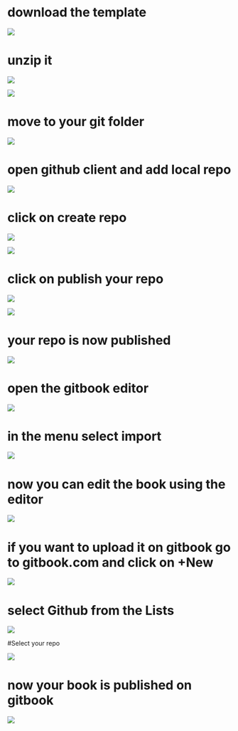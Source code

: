 # download the template

![](/assets/Screenshot-2018-01-04-15.23.26.jpg)

# unzip it

![](/assets/Screenshot-2018-01-04-15.25.57.jpg)

![](/assets/Screenshot-2018-01-04-15.26.30.jpg)

# move to your git folder

![](/assets/Screenshot-2018-01-04-15.27.59.jpg)

# open github client and add local repo

![](/assets/Screenshot-2018-01-04-15.28.34.jpg)

# click on create repo

![](/assets/Screenshot-2018-01-04-15.28.55.jpg)

![](/assets/Screenshot-2018-01-04-15.29.21.jpg)

# click on publish your repo

![](/assets/Screenshot-2018-01-04-15.29.41.jpg)

![](/assets/Screenshot-2018-01-04-15.29.58.jpg)

# your repo is now published

![](/assets/Screenshot-2018-01-04-15.33.02.jpg)

# open the gitbook editor

![](/assets/Screenshot-2018-01-04-15.32.25.jpg)

# in the menu select import

![](/assets/Screenshot-2018-01-04-15.33.23.jpg)

# now you can edit the book using the editor

![](/assets/Screenshot-2018-01-04-15.35.19.jpg)

# if you want to upload it on gitbook go to gitbook.com and click on +New

![](/assets/Screenshot-2018-01-04-15.36.12.jpg)

# select Github from the Lists

![](/assets/Screenshot-2018-01-04-15.36.24.jpg)

#Select your repo

![](/assets/Screenshot-2018-01-04-15.36.34.jpg)

# now your book is published on gitbook

![](/assets/Screenshot-2018-01-04-15.41.42.jpg)

